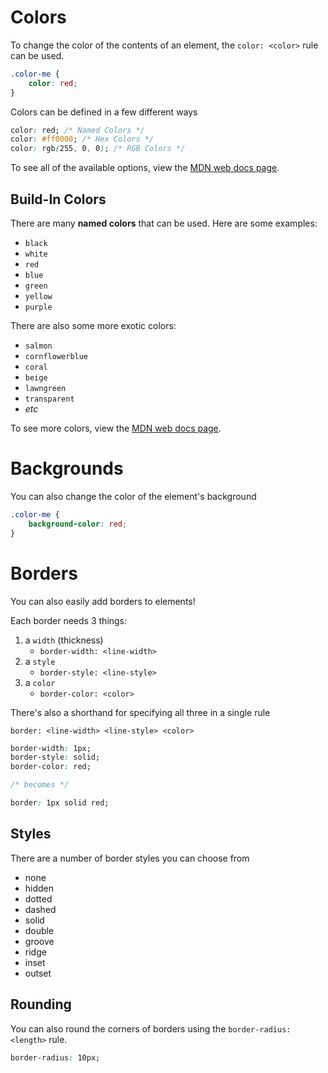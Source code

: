 # Colors

To change the color of the contents of an element, the `color: <color>` rule can be used.

```css
.color-me {
    color: red;
}
```

Colors can be defined in a few different ways
```css
color: red; /* Named Colors */
color: #ff0000; /* Hex Colors */
color: rgb(255, 0, 0); /* RGB Colors */
```
To see all of the available options, view the [MDN web docs page](https://developer.mozilla.org/en-US/docs/Web/CSS/color).

## Build-In Colors

There are many **named colors** that can be used. Here are some examples:
- `black`
- `white`
- `red`
- `blue`
- `green`
- `yellow`
- `purple`

There are also some more exotic colors:
- `salmon`
- `cornflowerblue`
- `coral`
- `beige`
- `lawngreen`
- `transparent`
- *etc*

To see more colors, view the [MDN web docs page](https://developer.mozilla.org/en-US/docs/Web/CSS/named-color).

# Backgrounds

You can also change the color of the element's background

```css
.color-me {
    background-color: red;
}
```

# Borders

You can also easily add borders to elements!

Each border needs 3 things: 
1. a `width` (thickness)
    - `border-width: <line-width>` 
2. a `style`
    - `border-style: <line-style>`
3. a `color`
    - `border-color: <color>`

There's also a shorthand for specifying all three in a single rule

`border: <line-width> <line-style> <color>`

```css
border-width: 1px;
border-style: solid;
border-color: red;

/* becomes */

border: 1px solid red;
```

## Styles

There are a number of border styles you can choose from

- none
- hidden
- dotted
- dashed
- solid
- double
- groove
- ridge
- inset
- outset

## Rounding

You can also round the corners of borders using the `border-radius: <length>` rule.

```css
border-radius: 10px;
```

